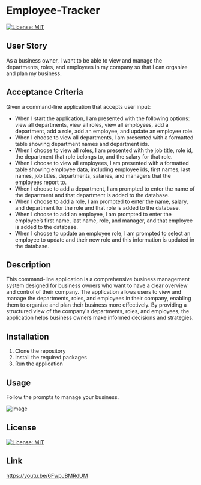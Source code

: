 # Employee-Tracker
[![License: MIT](https://img.shields.io/badge/License-MIT-yellow.svg)](https://opensource.org/licenses/MIT)

## User Story

As a business owner, I want to be able to view and manage the departments, roles, and employees in my company so that I can organize and plan my business.

## Acceptance Criteria

Given a command-line application that accepts user input:

- When I start the application, I am presented with the following options: view all departments, view all roles, view all employees, add a department, add a role, add an employee, and update an employee role.
- When I choose to view all departments, I am presented with a formatted table showing department names and department ids.
- When I choose to view all roles, I am presented with the job title, role id, the department that role belongs to, and the salary for that role.
- When I choose to view all employees, I am presented with a formatted table showing employee data, including employee ids, first names, last names, job titles, departments, salaries, and managers that the employees report to.
- When I choose to add a department, I am prompted to enter the name of the department and that department is added to the database.
- When I choose to add a role, I am prompted to enter the name, salary, and department for the role and that role is added to the database.
- When I choose to add an employee, I am prompted to enter the employee’s first name, last name, role, and manager, and that employee is added to the database.
- When I choose to update an employee role, I am prompted to select an employee to update and their new role and this information is updated in the database.

## Description

This command-line application is a comprehensive business management system designed for business owners who want to have a clear overview and control of their company. The application allows users to view and manage the departments, roles, and employees in their company, enabling them to organize and plan their business more effectively. By providing a structured view of the company's departments, roles, and employees, the application helps business owners make informed decisions and strategies.

## Installation

1. Clone the repository
2. Install the required packages
3. Run the application

## Usage

Follow the prompts to manage your business.

![image](https://github.com/Mohamedamin141/Employee-Tracker/assets/138842903/f7b83f10-7bd9-447f-8af2-d845d822e275)


## License
[![License: MIT](https://img.shields.io/badge/License-MIT-yellow.svg)](https://opensource.org/licenses/MIT)
## Link 
https://youtu.be/6FwpJBMRdUM
